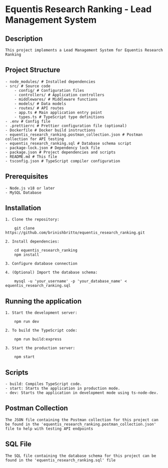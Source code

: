 # Equentis Research Ranking - Lead Management System

## Description

    This project implements a Lead Management System for Equentis Research Ranking

## Project Structure

    - node_modules/ # Installed dependencies
    - src/ # Source code
        - config/ # Configuration files
        - controllers/ # Application controllers
        - middlewares/ # Middleware functions
        - models/ # Data models
        - routes/ # API routes
        - app.ts # Main application entry point
        - types.ts # TypeScript type definitions
    - .env # Config file
    - .prettierrc # Prettier configuration file (optional)
    - Dockerfile # Docker build instructions
    - equentis_research_ranking.postman_collection.json # Postman collection for API testing
    - equentis_research_ranking.sql # Database schema script
    - package-lock.json # Dependency lock file
    - package.json # Project dependencies and scripts
    - README.md # This file
    - tsconfig.json # TypeScript compiler configuration

## Prerequisites

    - Node.js v18 or later
    - MySQL Database

## Installation

    1. Clone the repository:

        git clone https://github.com/brinishbritto/equentis_research_ranking.git

    2. Install dependencies:

        cd equentis_research_ranking
        npm install

    3. Configure database connection

    4. (Optional) Import the database schema:

        mysql -u 'your_username' -p 'your_database_name' < equentis_research_ranking.sql

## Running the application

    1. Start the development server:

        npm run dev

    2. To build the TypeScript code:

        npm run build:express

    3. Start the production server:

        npm start

## Scripts

    - build: Compiles TypeScript code.
    - start: Starts the application in production mode.
    - dev: Starts the application in development mode using ts-node-dev.

## Postman Collection

    The JSON file containing the Postman collection for this project can be found in the 'equentis_research_ranking.postman_collection.json' file to help with testing API endpoints

## SQL File

    The SQL file containing the database schema for this project can be found in the 'equentis_research_ranking.sql' file
